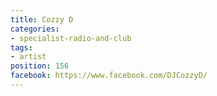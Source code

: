 ```yaml
---
title: Cozzy D
categories:
- specialist-radio-and-club
tags:
- artist
position: 156
facebook: https://www.facebook.com/DJCozzyD/
---
```


